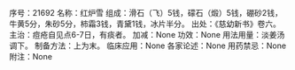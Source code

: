 序号：21692
名称：红炉雪
组成：滑石（飞）5钱，礞石（煅）5钱，硼砂2钱，牛黄5分，朱砂5分，柿霜3钱，青黛1钱，冰片半分。
出处：《慈幼新书》卷六。
主治：痘疮自见点6-7日，有痰者。
加减：None
功效：None
用法用量：淡姜汤调下。
制备方法：上为末。
临床应用：None
各家论述：None
用药禁忌：None
附注：None
